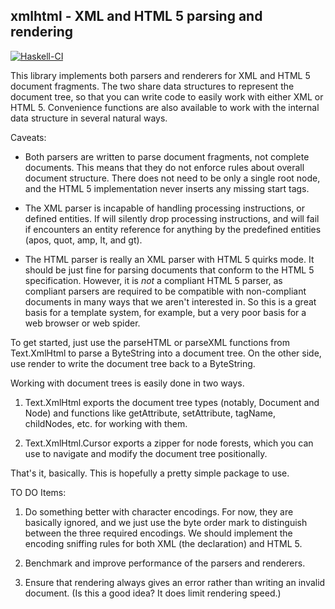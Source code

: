 xmlhtml - XML and HTML 5 parsing and rendering
----------------------------------------------

[![Haskell-CI](https://github.com/snapframework/xmlhtml/actions/workflows/haskell-ci.yml/badge.svg)](https://github.com/snapframework/xmlhtml/actions/workflows/haskell-ci.yml)

This library implements both parsers and renderers for XML and HTML 5 document
fragments.  The two share data structures to represent the document tree, so
that you can write code to easily work with either XML or HTML 5.  Convenience
functions are also available to work with the internal data structure in
several natural ways.

Caveats:

- Both parsers are written to parse document fragments, not complete
  documents.  This means that they do not enforce rules about overall
  document structure.  There does not need to be only a single root node,
  and the HTML 5 implementation never inserts any missing start tags.

- The XML parser is incapable of handling processing instructions, or defined
  entities.  If will silently drop processing instructions, and will fail if
  encounters an entity reference for anything by the predefined entities
  (apos, quot, amp, lt, and gt).

- The HTML parser is really an XML parser with HTML 5 quirks mode.  It should
  be just fine for parsing documents that conform to the HTML 5 specification.
  However, it is *not* a compliant HTML 5 parser, as compliant parsers are
  required to be compatible with non-compliant documents in many ways that we
  aren't interested in.  So this is a great basis for a template system, for
  example, but a very poor basis for a web browser or web spider.

To get started, just use the parseHTML or parseXML functions from Text.XmlHtml
to parse a ByteString into a document tree.  On the other side, use render to
write the document tree back to a ByteString.

Working with document trees is easily done in two ways.

1. Text.XmlHtml exports the document tree types (notably, Document and Node)
   and functions like getAttribute, setAttribute, tagName, childNodes, etc. for
   working with them.

2. Text.XmlHtml.Cursor exports a zipper for node forests, which you can use to
   navigate and modify the document tree positionally.

That's it, basically.  This is hopefully a pretty simple package to use.

TO DO Items:

1. Do something better with character encodings.  For now, they are basically
   ignored, and we just use the byte order mark to distinguish between the
   three required encodings.  We should implement the encoding sniffing rules
   for both XML (the <?xml ... ?> declaration) and HTML 5.

2. Benchmark and improve performance of the parsers and renderers.

3. Ensure that rendering always gives an error rather than writing an invalid
   document. (Is this a good idea?  It does limit rendering speed.)
